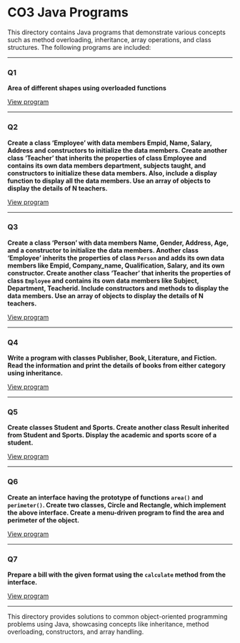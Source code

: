 # CO3 Java Programs

This directory contains Java programs that demonstrate various concepts such as method overloading, inheritance, array operations, and class structures. The following programs are included:

---

### Q1  
**Area of different shapes using overloaded functions**  

[View program](./Q1.java)

---

### Q2  
**Create a class ‘Employee’ with data members Empid, Name, Salary, Address and constructors to initialize the data members. Create another class ‘Teacher’ that inherits the properties of class Employee and contains its own data members department, subjects taught, and constructors to initialize these data members. Also, include a display function to display all the data members. Use an array of objects to display the details of N teachers.**  

[View program](./Q2.java)

---

### Q3  
**Create a class ‘Person’ with data members Name, Gender, Address, Age, and a constructor to initialize the data members. Another class ‘Employee’ inherits the properties of class `Person` and adds its own data members like Empid, Company_name, Qualification, Salary, and its own constructor. Create another class ‘Teacher’ that inherits the properties of class `Employee` and contains its own data members like Subject, Department, Teacherid. Include constructors and methods to display the data members. Use an array of objects to display the details of N teachers.**  

[View program](./Q3.java)

---

### Q4  
**Write a program with classes Publisher, Book, Literature, and Fiction. Read the information and print the details of books from either category using inheritance.**  

[View program](./Q4.java)

---

### Q5  
**Create classes Student and Sports. Create another class Result inherited from Student and Sports. Display the academic and sports score of a student.**  

[View program](./Q5.java)

---

### Q6  
**Create an interface having the prototype of functions `area()` and `perimeter()`. Create two classes, Circle and Rectangle, which implement the above interface. Create a menu-driven program to find the area and perimeter of the object.**  

[View program](./Q6.java)

---

### Q7  
**Prepare a bill with the given format using the `calculate` method from the interface.**  

[View program](./Q7.java)

---

This directory provides solutions to common object-oriented programming problems using Java, showcasing concepts like inheritance, method overloading, constructors, and array handling.
